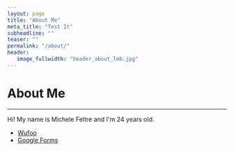 ```yaml
---
layout: page
title: "About Me"
meta_title: "Test It"
subheadline: ""
teaser: ""
permalink: "/about/"
header:
   image_fullwidth: "header_about_lmb.jpg"
---
```


# About Me 
------

Hi! My name is Michele Feltre and I'm 24 years old.

- [Wufoo][1]
- [Google Forms][2]


 [1]: http://www.wufoo.com/
 [2]: https://www.google.com/intl/de_de/forms/about/
